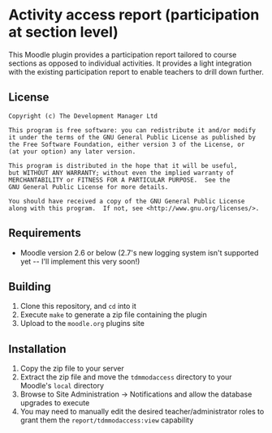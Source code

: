 Activity access report (participation at section level)
=======================================================

This Moodle plugin provides a participation report tailored to course sections as opposed to individual activities. It
provides a light integration with the existing participation report to enable teachers to drill down further.

License
-------

    Copyright (c) The Development Manager Ltd
    
    This program is free software: you can redistribute it and/or modify
    it under the terms of the GNU General Public License as published by
    the Free Software Foundation, either version 3 of the License, or
    (at your option) any later version.
    
    This program is distributed in the hope that it will be useful,
    but WITHOUT ANY WARRANTY; without even the implied warranty of
    MERCHANTABILITY or FITNESS FOR A PARTICULAR PURPOSE.  See the
    GNU General Public License for more details.
    
    You should have received a copy of the GNU General Public License
    along with this program.  If not, see <http://www.gnu.org/licenses/>.

Requirements
------------

* Moodle version 2.6 or below (2.7's new logging system isn't supported yet -- I'll implement this very soon!)

Building
--------

1. Clone this repository, and ````cd```` into it
2. Execute ````make```` to generate a zip file containing the plugin
3. Upload to the ````moodle.org```` plugins site

Installation
-------------
1. Copy the zip file to your server
2. Extract the zip file and move the ````tdmmodaccess```` directory to your Moodle's ````local```` directory
3. Browse to Site Administration -> Notifications and allow the database upgrades to execute
4. You may need to manually edit the desired teacher/administrator roles to grant them the
   ````report/tdmmodaccess:view```` capability

